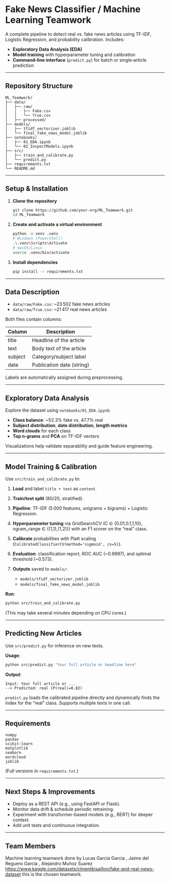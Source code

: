 # Fake News Classifier / Machine Learning Teamwork

A complete pipeline to detect real vs. fake news articles using TF-IDF, Logistic Regression, and probability calibration. Includes:

* **Exploratory Data Analysis (EDA)**
* **Model training** with hyperparameter tuning and calibration
* **Command‑line interface** (`predict.py`) for batch or single‑article prediction

---

## Repository Structure

```
ML_Teamwork/
├── data/
│   ├── raw/
│   │   ├── Fake.csv
│   │   └── True.csv
│   ├── processed/
├── models/
│   ├── tfidf_vectorizer.joblib
│   └── final_fake_news_model.joblib
├── notebooks/
│   ├── 01_EDA.ipynb
│   └── 02_InspectModels.ipynb
├── src/
│   ├── train_and_calibrate.py
│   └── predict.py
├── requirements.txt
└── README.md
```

---

## Setup & Installation

1. **Clone the repository**

   ```bash
   git clone https://github.com/your-org/ML_Teamwork.git
   cd ML_Teamwork
   ```

2. **Create and activate a virtual environment**

   ```bash
   python -m venv .venv
   # Windows (PowerShell)
   .\.venv\Scripts\Activate
   # macOS/Linux
   source .venv/bin/activate
   ```

3. **Install dependencies**

   ```bash
   pip install -r requirements.txt
   ```

---

## Data Description

* `data/raw/Fake.csv`: \~23 502 fake news articles
* `data/raw/True.csv`: \~21 417 real news articles

Both files contain columns:

| Column  | Description               |
| ------- | ------------------------- |
| title   | Headline of the article   |
| text    | Body text of the article  |
| subject | Category/subject label    |
| date    | Publication date (string) |

Labels are automatically assigned during preprocessing.

---

## Exploratory Data Analysis

Explore the dataset using `notebooks/01_EDA.ipynb`:

* **Class balance**: \~52.3% fake vs. 47.7% real
* **Subject distribution**, **date distribution**, **length metrics**
* **Word clouds** for each class
* **Top n‑grams** and **PCA** on TF-IDF vectors

Visualizations help validate separability and guide feature engineering.

---

## Model Training & Calibration

Use `src/train_and_calibrate.py` to:

1. **Load** and label `title + text` as `content`.
2. **Train/test split** (80/20, stratified).
3. **Pipeline**: TF-IDF (5 000 features, unigrams + bigrams) + Logistic Regression.
4. **Hyperparameter tuning** via GridSearchCV (C ∈ {0.01,0.1,1,10}, ngram\_range ∈ {(1,1),(1,2)}) with an F1 scorer on the “real” class.
5. **Calibrate** probabilities with Platt scaling (`CalibratedClassifierCV(method='sigmoid', cv=5)`).
6. **Evaluation**: classification report, ROC AUC (\~0.9997), and optimal threshold (\~0.573).
7. **Outputs** saved to `models/`:

   * `models/tfidf_vectorizer.joblib`
   * `models/final_fake_news_model.joblib`

**Run**:

```bash
python src/train_and_calibrate.py
```

(This may take several minutes depending on CPU cores.)

---

## Predicting New Articles

Use `src/predict.py` for inference on new texts.

**Usage**:

```bash
python src/predict.py "Your full article or headline here"
```

**Output**:

```
Input: Your full article or ...
--> Predicted: real (P(real)=0.82)
```

`predict.py` loads the calibrated pipeline directly and dynamically finds the index for the “real” class. Supports multiple texts in one call.

---

## Requirements

```text
numpy
pandas
scikit-learn
matplotlib
seaborn
wordcloud
joblib
```

(Full versions in `requirements.txt`.)

---

## Next Steps & Improvements

* Deploy as a REST API (e.g., using FastAPI or Flask).
* Monitor data drift & schedule periodic retraining.
* Experiment with transformer-based models (e.g., BERT) for deeper context.
* Add unit tests and continuous integration.

---
## Team Members
Machine learning teamwork done by Lucas Garcia Garcia , Jaime del Reguero Garcia , Alejandro Muñoz Suarez
https://www.kaggle.com/datasets/clmentbisaillon/fake-and-real-news-dataset this is the chosen teamwork.
